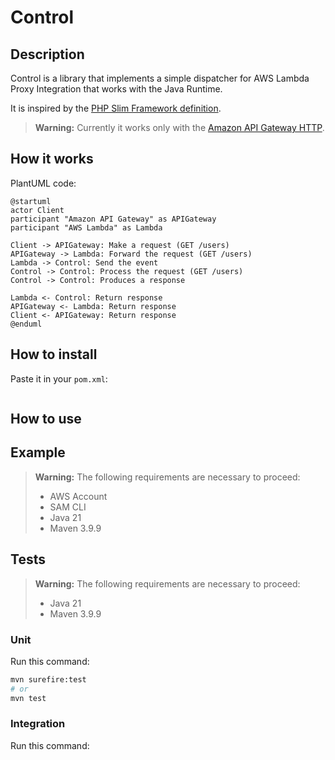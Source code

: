 # Control
## Description
Control is a library that implements a simple dispatcher for AWS Lambda Proxy Integration that works with the Java Runtime.

It is inspired by the [PHP Slim Framework definition](https://www.slimframework.com/docs/v4/#whats-the-point).

> **Warning:** Currently it works only with the [Amazon API Gateway HTTP](https://docs.aws.amazon.com/apigateway/latest/developerguide/http-api-develop-integrations-lambda.html).

## How it works
PlantUML code:
```plantuml
@startuml
actor Client
participant "Amazon API Gateway" as APIGateway
participant "AWS Lambda" as Lambda

Client -> APIGateway: Make a request (GET /users)
APIGateway -> Lambda: Forward the request (GET /users)
Lambda -> Control: Send the event
Control -> Control: Process the request (GET /users)
Control -> Control: Produces a response

Lambda <- Control: Return response
APIGateway <- Lambda: Return response
Client <- APIGateway: Return response
@enduml
```

## How to install
Paste it in your `pom.xml`:
```xml
```
<!-- TODO: Paste the dependency -->

## How to use
<!-- TODO: Paste a code example -->

## Example
> **Warning:** The following requirements are necessary to proceed:
> - AWS Account
> - SAM CLI
> - Java 21
> - Maven 3.9.9

<!-- TODO: Create a SAM example -->


## Tests
> **Warning:** The following requirements are necessary to proceed:
> - Java 21
> - Maven 3.9.9

### Unit
Run this command:
```bash
mvn surefire:test
# or
mvn test
```

### Integration
Run this command:
```bash
```
<!-- TODO: Paste the command -->
